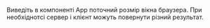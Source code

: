 Виведіть в компоненті App поточний розмір вікна браузера. При необхіднотсі сервер і клієнт можуть повернути різний результат.